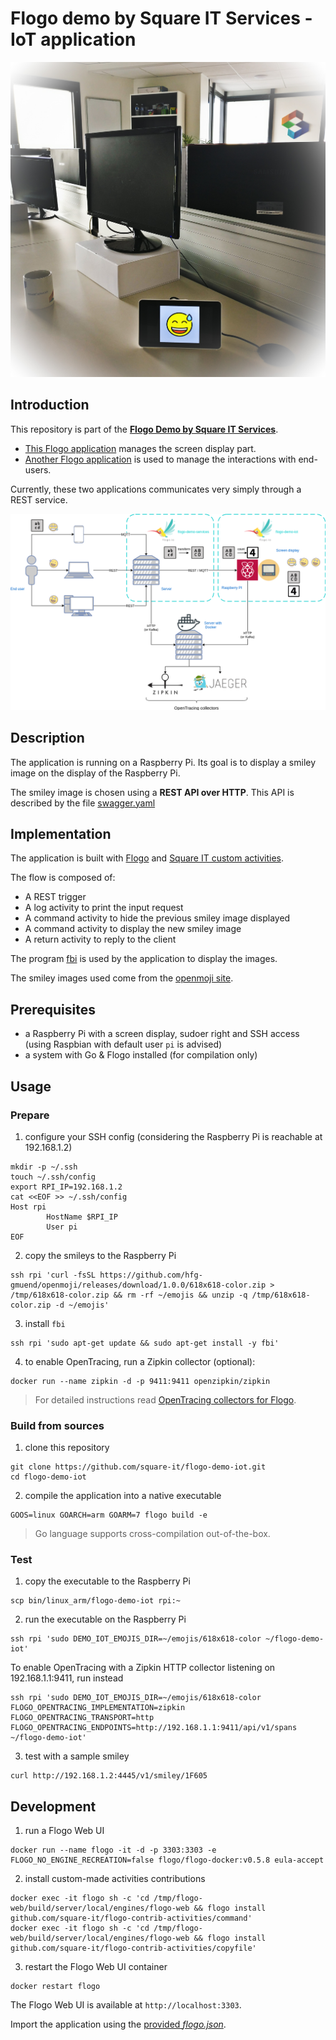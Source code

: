 # Flogo demo by Square IT Services - IoT application

![Flogo Demo display](doc/rpi_smiley.jpg)

## Introduction

This repository is part of the [**Flogo Demo by Square IT Services**](https://github.com/square-it/flogo-demo).

* [This Flogo application](#description) manages the screen display part.
* [Another Flogo application](https://github.com/square-it/flogo-demo-services) is used to manage the interactions with end-users.

Currently, these two applications communicates very simply through a REST service.

![Flogo Demo architecture](https://github.com/square-it/flogo-demo/blob/master/FlogoDemo.png)


## Description

The application is running on a Raspberry Pi.
Its goal is to display a smiley image on the display of the Raspberry Pi.

The smiley image is chosen using a **REST API over HTTP**.
This API is described by the file [swagger.yaml](spec/swagger.yaml)

## Implementation

The application is built with [Flogo](http://www.flogo.io/) and [Square IT custom activities](https://github.com/square-it/flogo-contrib-activities).

The flow is composed of:

- A REST trigger
- A log activity to print the input request
- A command activity to hide the previous smiley image displayed
- A command activity to display the new smiley image
- A return activity to reply to the client

The program [fbi](https://linux.die.net/man/1/fbi) is used by the application to display the images.

The smiley images used come from the [openmoji site](http://openmoji.org/).

## Prerequisites

* a Raspberry Pi with a screen display, sudoer right and SSH access (using Raspbian with default user ```pi``` is advised)
* a system with Go & Flogo installed (for compilation only)

## Usage

### Prepare

1. configure your SSH config (considering the Raspberry Pi is reachable at 192.168.1.2)
```
mkdir -p ~/.ssh
touch ~/.ssh/config
export RPI_IP=192.168.1.2
cat <<EOF >> ~/.ssh/config
Host rpi
        HostName $RPI_IP
        User pi
EOF
```

2. copy the smileys to the Raspberry Pi
```
ssh rpi 'curl -fsSL https://github.com/hfg-gmuend/openmoji/releases/download/1.0.0/618x618-color.zip > /tmp/618x618-color.zip && rm -rf ~/emojis && unzip -q /tmp/618x618-color.zip -d ~/emojis'
```

3. install ```fbi```
```
ssh rpi 'sudo apt-get update && sudo apt-get install -y fbi'
```

4. to enable OpenTracing, run a Zipkin collector (optional):
```
docker run --name zipkin -d -p 9411:9411 openzipkin/zipkin
```
> For detailed instructions read [OpenTracing collectors for Flogo](https://github.com/square-it/flogo-opentracing-listener#collectors).

### Build from sources

1. clone this repository
```
git clone https://github.com/square-it/flogo-demo-iot.git
cd flogo-demo-iot
```

2. compile the application into a native executable
```
GOOS=linux GOARCH=arm GOARM=7 flogo build -e
```

> Go language supports cross-compilation out-of-the-box.

### Test

1. copy the executable to the Raspberry Pi
```
scp bin/linux_arm/flogo-demo-iot rpi:~
```

2. run the executable on the Raspberry Pi
```
ssh rpi 'sudo DEMO_IOT_EMOJIS_DIR=~/emojis/618x618-color ~/flogo-demo-iot'
```

To enable OpenTracing with a Zipkin HTTP collector listening on 192.168.1.1:9411, run instead
```
ssh rpi 'sudo DEMO_IOT_EMOJIS_DIR=~/emojis/618x618-color FLOGO_OPENTRACING_IMPLEMENTATION=zipkin FLOGO_OPENTRACING_TRANSPORT=http FLOGO_OPENTRACING_ENDPOINTS=http://192.168.1.1:9411/api/v1/spans ~/flogo-demo-iot'
```

3. test with a sample smiley
```
curl http://192.168.1.2:4445/v1/smiley/1F605
```

## Development

1. run a Flogo Web UI
```
docker run --name flogo -it -d -p 3303:3303 -e FLOGO_NO_ENGINE_RECREATION=false flogo/flogo-docker:v0.5.8 eula-accept
```

2. install custom-made activities contributions
```
docker exec -it flogo sh -c 'cd /tmp/flogo-web/build/server/local/engines/flogo-web && flogo install github.com/square-it/flogo-contrib-activities/command'
docker exec -it flogo sh -c 'cd /tmp/flogo-web/build/server/local/engines/flogo-web && flogo install github.com/square-it/flogo-contrib-activities/copyfile'
```

3. restart the Flogo Web UI container
```
docker restart flogo
```

The Flogo Web UI is available at ```http://localhost:3303```.

Import the application using the [provided *flogo.json*](./flogo.json).
